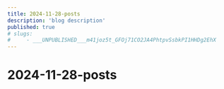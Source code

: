 ```yaml
---
title: 2024-11-28-posts
description: 'blog description'
published: true
# slugs:
#     - ___UNPUBLISHED___m41joz5t_GFOj71CO2JA4PhtpvSsbkPI1HHDg2EhX
---
```


# 2024-11-28-posts
